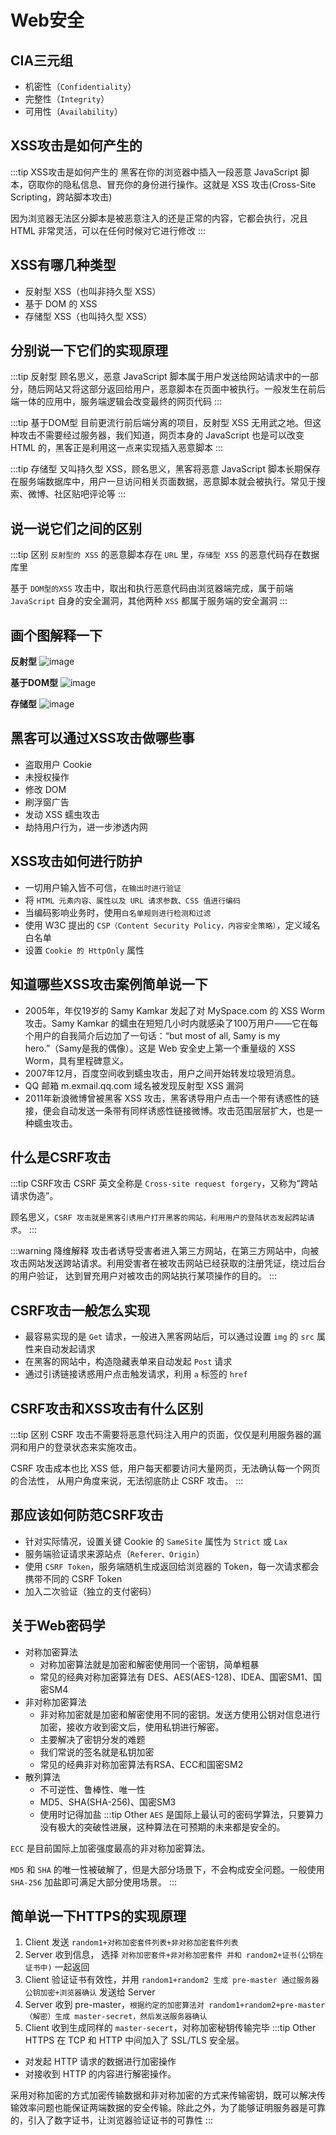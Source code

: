 # Web安全

## CIA三元组
- 机密性（`Confidentiality`）
- 完整性（`Integrity`）
- 可用性（`Availability`）

## XSS攻击是如何产生的
:::tip XSS攻击是如何产生的
黑客在你的浏览器中插入一段恶意 JavaScript 脚本，窃取你的隐私信息、冒充你的身份进行操作。这就是 XSS 攻击(Cross-Site Scripting，跨站脚本攻击)

因为浏览器无法区分脚本是被恶意注入的还是正常的内容，它都会执行，况且 HTML 非常灵活，可以在任何时候对它进行修改
:::

## XSS有哪几种类型
- 反射型 XSS（也叫非持久型 XSS）
- 基于 DOM 的 XSS
- 存储型 XSS（也叫持久型 XSS）

## 分别说一下它们的实现原理
:::tip 反射型
顾名思义，恶意 JavaScript 脚本属于用户发送给网站请求中的一部分，随后网站又将这部分返回给用户，恶意脚本在页面中被执行。一般发生在前后端一体的应用中，服务端逻辑会改变最终的网页代码
:::

:::tip 基于DOM型
目前更流行前后端分离的项目，反射型 XSS 无用武之地。但这种攻击不需要经过服务器，我们知道，网页本身的 JavaScript 也是可以改变 HTML 的，黑客正是利用这一点来实现插入恶意脚本
:::

:::tip 存储型
又叫持久型 XSS，顾名思义，黑客将恶意 JavaScript 脚本长期保存在服务端数据库中，用户一旦访问相关页面数据，恶意脚本就会被执行。常见于搜索、微博、社区贴吧评论等
:::

## 说一说它们之间的区别
:::tip 区别
`反射型的 XSS` 的恶意脚本存在 `URL` 里，`存储型 XSS` 的恶意代码存在数据库里

基于 `DOM型的XSS` 攻击中，取出和执行恶意代码由浏览器端完成，属于前端 `JavaScript` 自身的安全漏洞，其他两种 `XSS` 都属于服务端的安全漏洞
:::

## 画个图解释一下
**反射型**
![image](/reflect.png)

**基于DOM型**
![image](/dom.png)

**存储型**
![image](/store.png)

## 黑客可以通过XSS攻击做哪些事
- 盗取用户 Cookie
- 未授权操作
- 修改 DOM
- 刷浮窗广告
- 发动 XSS 蠕虫攻击
- 劫持用户行为，进一步渗透内网

## XSS攻击如何进行防护
- 一切用户输入皆不可信，`在输出时进行验证`
- 将 `HTML 元素内容、属性以及 URL 请求参数、CSS 值进行编码`
- 当编码影响业务时，使用`白名单规则进行检测和过滤`
- 使用 W3C 提出的 `CSP（Content Security Policy，内容安全策略）`，定义域名白名单
- 设置 `Cookie 的 HttpOnly` 属性

## 知道哪些XSS攻击案例简单说一下
- 2005年，年仅19岁的 Samy Kamkar 发起了对 MySpace.com 的 XSS Worm 攻击。Samy Kamkar 的蠕虫在短短几小时内就感染了100万用户——它在每个用户的自我简介后边加了一句话：“but most of all, Samy is my hero.”（Samy是我的偶像）。这是 Web 安全史上第一个重量级的 XSS Worm，具有里程碑意义。
- 2007年12月，百度空间收到蠕虫攻击，用户之间开始转发垃圾短消息。
- QQ 邮箱 m.exmail.qq.com 域名被发现反射型 XSS 漏洞
- 2011年新浪微博曾被黑客 XSS 攻击，黑客诱导用户点击一个带有诱惑性的链接，便会自动发送一条带有同样诱惑性链接微博。攻击范围层层扩大，也是一种蠕虫攻击。

## 什么是CSRF攻击
:::tip CSRF攻击
CSRF 英文全称是 `Cross-site request forgery`，又称为“跨站请求伪造”。

顾名思义，`CSRF 攻击就是黑客引诱用户打开黑客的网站，利用用户的登陆状态发起跨站请求`。
:::

:::warning 降维解释
攻击者诱导受害者进入第三方网站，在第三方网站中，向被攻击网站发送跨站请求。利用受害者在被攻击网站已经获取的注册凭证，绕过后台的用户验证， 达到冒充用户对被攻击的网站执行某项操作的目的。
:::

## CSRF攻击一般怎么实现
- 最容易实现的是 `Get` 请求，一般进入黑客网站后，可以通过设置 `img` 的 `src` 属性来自动发起请求
- 在黑客的网站中，构造隐藏表单来自动发起 `Post` 请求
- 通过引诱链接诱惑用户点击触发请求，利用 `a` 标签的 `href`

## CSRF攻击和XSS攻击有什么区别
:::tip 区别
CSRF 攻击不需要将恶意代码注入用户的页面，仅仅是利用服务器的漏洞和用户的登录状态来实施攻击。

CSRF 攻击成本也比 XSS 低，用户每天都要访问大量网页，无法确认每一个网页的合法性， 从用户角度来说，无法彻底防止 CSRF 攻击。
:::

## 那应该如何防范CSRF攻击
- 针对实际情况，设置关键 Cookie 的 `SameSite` 属性为 `Strict` 或 `Lax`
- 服务端验证请求来源站点（`Referer、Origin`）
- 使用 `CSRF Token`，服务端随机生成返回给浏览器的 Token，每一次请求都会携带不同的 CSRF Token
- 加入二次验证（独立的支付密码）

## 关于Web密码学
- 对称加密算法
  - 对称加密算法就是加密和解密使用同一个密钥，简单粗暴
  - 常见的经典对称加密算法有 DES、AES(AES-128)、IDEA、国密SM1、国密SM4
- 非对称加密算法
  - 非对称加密就是加密和解密使用不同的密钥。发送方使用公钥对信息进行加密，接收方收到密文后，使用私钥进行解密。
  - 主要解决了密钥分发的难题
  - 我们常说的签名就是私钥加密
  - 常见的经典非对称加密算法有RSA、ECC和国密SM2
- 散列算法
  - 不可逆性、鲁棒性、唯一性
  - MD5、SHA(SHA-256)、国密SM3
  - 使用时记得加盐
:::tip Other
`AES` 是国际上最认可的密码学算法，只要算力没有极大的突破性进展，这种算法在可预期的未来都是安全的。

`ECC` 是目前国际上加密强度最高的非对称加密算法。

`MD5` 和 `SHA` 的唯一性被破解了，但是大部分场景下，不会构成安全问题。一般使用 `SHA-256` 加盐即可满足大部分使用场景。
:::

## 简单说一下HTTPS的实现原理
1. Client 发送 `random1+对称加密套件列表+非对称加密套件列表`
2. Server 收到信息， 选择 `对称加密套件+非对称加密套件 并和 random2+证书(公钥在证书中)` 一起返回
3. Client 验证证书有效性，并用 `random1+random2 生成 pre-master 通过服务器公钥加密+浏览器确认` 发送给 Server
4. Server 收到 pre-master，`根据约定的加密算法对 random1+random2+pre-master（解密）生成 master-secret，然后发送服务器确认`
5. Client 收到生成同样的 `master-secert`，对称加密秘钥传输完毕
:::tip Other
HTTPS 在 TCP 和 HTTP 中间加入了 SSL/TLS 安全层。

- 对发起 HTTP 请求的数据进行加密操作
- 对接收到 HTTP 的内容进行解密操作。

采用对称加密的方式加密传输数据和非对称加密的方式来传输密钥，既可以解决传输效率问题也能保证两端数据的安全传输。除此之外，为了能够证明服务器是可靠的，引入了数字证书，让浏览器验证证书的可靠性
:::
